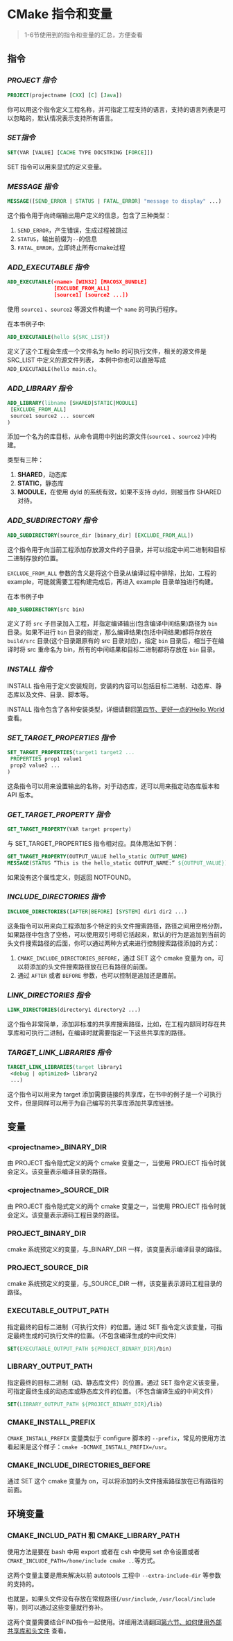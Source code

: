 # CMake 指令和变量

> 1-6节使用到的指令和变量的汇总，方便查看

## 指令

### *PROJECT 指令*

```cmake
PROJECT(projectname [CXX] [C] [Java])
```

你可以用这个指令定义工程名称，并可指定工程支持的语言，支持的语言列表是可以忽略的，默认情况表示支持所有语言。

### *SET指令*

```cmake
SET(VAR [VALUE] [CACHE TYPE DOCSTRING [FORCE]])
```

SET 指令可以用来显式的定义变量。

### *MESSAGE 指令*

```cmake
MESSAGE([SEND_ERROR | STATUS | FATAL_ERROR] "message to display" ...) 
```

这个指令用于向终端输出用户定义的信息，包含了三种类型：

1. `SEND_ERROR`，产生错误，生成过程被跳过
2. `STATUS`，输出前缀为`--`的信息
3. `FATAL_ERROR`，立即终止所有cmake过程

### *ADD_EXECUTABLE 指令*

```cmake
ADD_EXECUTABLE(<name> [WIN32] [MACOSX_BUNDLE]
               [EXCLUDE_FROM_ALL]
               [source1] [source2 ...])
```

使用 `source1` 、`source2` 等源文件构建一个 `name` 的可执行程序。

在本书例子中:

```cmake
ADD_EXECUTABLE(hello ${SRC_LIST})
```

定义了这个工程会生成一个文件名为 hello 的可执行文件，相关的源文件是 SRC_LIST 中定义的源文件列表， 本例中你也可以直接写成`ADD_EXECUTABLE(hello main.c)`。

### *ADD_LIBRARY 指令*

```cmake
ADD_LIBRARY(libname [SHARED|STATIC|MODULE]
 [EXCLUDE_FROM_ALL]
 source1 source2 ... sourceN
)
```

添加一个名为<name>的库目标，从命令调用中列出的源文件(`source1` 、`source2` )中构建。

类型有三种：

1. **SHARED**，动态库
2. **STATIC**，静态库
3. **MODULE**，在使用 dyld 的系统有效，如果不支持 dyld，则被当作 SHARED 对待。

### *ADD_SUBDIRECTORY 指令*

```cmake
ADD_SUBDIRECTORY(source_dir [binary_dir] [EXCLUDE_FROM_ALL])
```

这个指令用于向当前工程添加存放源文件的子目录，并可以指定中间二进制和目标二进制存放的位置。

`EXCLUDE_FROM_ALL` 参数的含义是将这个目录从编译过程中排除，比如，工程的 example，可能就需要工程构建完成后，再进入 example 目录单独进行构建。

在本书例子中

```cmake
ADD_SUBDIRECTORY(src bin)
```

定义了将 `src` 子目录加入工程，并指定编译输出(包含编译中间结果)路径为 `bin `目录。如果不进行 `bin` 目录的指定，那么编译结果(包括中间结果)都将存放在 `build/src` 目录(这个目录跟原有的 src 目录对应)，指定 `bin` 目录后，相当于在编译时将 src 重命名为 bin，所有的中间结果和目标二进制都将存放在 `bin` 目录。

### *INSTALL 指令*

INSTALL 指令用于定义安装规则，安装的内容可以包括目标二进制、动态库、静态库以及文件、目录、脚本等。

INSTALL 指令包含了各种安装类型，详细请翻回[第四节、更好一点的Hello World](better-hello-world) 查看。

### *SET_TARGET_PROPERTIES 指令*

```cmake
SET_TARGET_PROPERTIES(target1 target2 ...
 PROPERTIES prop1 value1
 prop2 value2 ...
)
```

这条指令可以用来设置输出的名称，对于动态库，还可以用来指定动态库版本和 API 版本。

### *GET_TARGET_PROPERTY 指令*

```cmake
GET_TARGET_PROPERTY(VAR target property)
```

与 SET_TARGET_PROPERTIES 指令相对应。具体用法如下例：

```cmake
GET_TARGET_PROPERTY(OUTPUT_VALUE hello_static OUTPUT_NAME)
MESSAGE(STATUS “This is the hello_static OUTPUT_NAME:” ${OUTPUT_VALUE})
```

如果没有这个属性定义，则返回 NOTFOUND。

### *INCLUDE_DIRECTORIES 指令*

```cmake
INCLUDE_DIRECTORIES([AFTER|BEFORE] [SYSTEM] dir1 dir2 ...)
```

这条指令可以用来向工程添加多个特定的头文件搜索路径，路径之间用空格分割，如果路径中包含了空格，可以使用双引号将它括起来，默认的行为是追加到当前的头文件搜索路径的后面，你可以通过两种方式来进行控制搜索路径添加的方式：

1. `CMAKE_INCLUDE_DIRECTORIES_BEFORE`，通过 SET 这个 cmake 变量为 on，可以将添加的头文件搜索路径放在已有路径的前面。
2. 通过 `AFTER` 或者 `BEFORE` 参数，也可以控制是追加还是置前。

### *LINK_DIRECTORIES 指令*

```cmake
LINK_DIRECTORIES(directory1 directory2 ...)
```

这个指令非常简单，添加非标准的共享库搜索路径，比如，在工程内部同时存在共享库和可执行二进制，在编译时就需要指定一下这些共享库的路径。

### *TARGET_LINK_LIBRARIES 指令*

```cmake
TARGET_LINK_LIBRARIES(target library1
 <debug | optimized> library2
 ...)
```

这个指令可以用来为 target 添加需要链接的共享库，在书中的例子是一个可执行文件，但是同样可以用于为自己编写的共享库添加共享库链接。

## 变量

### \<projectname\>_BINARY_DIR

由 PROJECT 指令隐式定义的两个 cmake 变量之一，当使用 PROJECT 指令时就会定义。该变量表示编译目录的路径。

### \<projectname\>_SOURCE_DIR

由 PROJECT 指令隐式定义的两个 cmake 变量之一，当使用 PROJECT 指令时就会定义。该变量表示源码工程目录的路径。

### PROJECT_BINARY_DIR

cmake 系统预定义的变量，与<projectname>_BINARY_DIR 一样，该变量表示编译目录的路径。

### PROJECT_SOURCE_DIR

cmake 系统预定义的变量，与<projectname>_SOURCE_DIR 一样，该变量表示源码工程目录的路径。

### EXECUTABLE_OUTPUT_PATH

指定最终的目标二进制（可执行文件）的位置。通过 SET 指令定义该变量，可指定最终生成的可执行文件的位置。（不包含编译生成的中间文件）

```cmake
SET(EXECUTABLE_OUTPUT_PATH ${PROJECT_BINARY_DIR}/bin)
```

### LIBRARY_OUTPUT_PATH

指定最终的目标二进制（动、静态库文件）的位置。通过 SET 指令定义该变量，可指定最终生成的动态库或静态库文件的位置。（不包含编译生成的中间文件）

```cmake
SET(LIBRARY_OUTPUT_PATH ${PROJECT_BINARY_DIR}/lib)
```

### CMAKE_INSTALL_PREFIX

`CMAKE_INSTALL_PREFIX` 变量类似于 configure 脚本的 `--prefix`，常见的使用方法看起来是这个样子：`cmake -DCMAKE_INSTALL_PREFIX=/usr`。

### CMAKE_INCLUDE_DIRECTORIES_BEFORE

通过 SET 这个 cmake 变量为 on，可以将添加的头文件搜索路径放在已有路径的前面。

## 环境变量

### CMAKE_INCLUD_PATH 和 CMAKE_LIBRARY_PATH

使用方法是要在 bash 中用 export 或者在 csh 中使用 set 命令设置或者 `CMAKE_INCLUDE_PATH=/home/include cmake ..`等方式。

这两个变量主要是用来解决以前 autotools 工程中 `--extra-include-dir` 等参数的支持的。

也就是，如果头文件没有存放在常规路径(`/usr/include`, `/usr/local/include` 等)，则可以通过这些变量就行弥补。

这两个变量需要结合FIND指令一起使用。详细用法请翻回[第六节、如何使用外部共享库和头文件](the-use-of-lib-and-header-file) 查看。